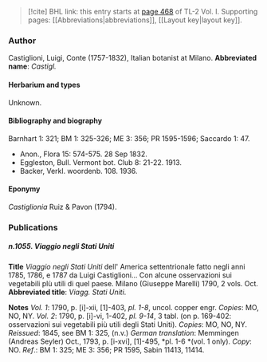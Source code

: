 > [!cite] BHL link: this entry starts at [page 468](https://www.biodiversitylibrary.org/page/33120599) of TL-2 Vol. I.
> Supporting pages: [[Abbreviations|abbreviations]], [[Layout key|layout key]].

### Author

Castiglioni, Luigi, Conte (1757-1832), Italian botanist at Milano. 
**Abbreviated name**: *Castigl.*

#### Herbarium and types

Unknown.

#### Bibliography and biography

Barnhart 1: 321; BM 1: 325-326; ME 3: 356; PR 1595-1596; Saccardo 1: 47.
- Anon., Flora 15: 574-575. 28 Sep 1832.
- Eggleston, Bull. Vermont bot. Club 8: 21-22. 1913.
- Backer, Verkl. woordenb. 108. 1936.

#### Eponymy

*Castiglionia* Ruiz & Pavon (1794).

### Publications

##### n.1055. Viaggio negli Stati Uniti

**Title**
*Viaggio negli Stati Uniti* dell' America settentrionale fatto negli anni 1785, 1786, e 1787 da Luigi Castiglioni... Con alcune osservazioni sui vegetabili plù utili di quel paese. Milano (Giuseppe Marelli) 1790, 2 vols. Oct.
**Abbreviated title**: *Viagg. Stati Uniti*.

**Notes**
*Vol. 1*: 1790, p. \[i\]-xii, \[1\]-403, *pl. 1-8*, uncol. copper engr. *Copies*: MO, NO, NY.
*Vol. 2*: 1790, p. \[i\]-vi, 1-402, *pl. 9-14*, 3 tabl. (on p. 169-402: osservazioni sui vegetabili più utili degli Stati Uniti). *Copies*: MO, NO, NY.
*Reissued*: 1845, see BM 1: 325, (n.v.)
*German translation*: Memmingen (Andreas Seyler) Oct., 1793, p. \[i-xvi\], \[1\]-495, *pl. 1-6 *(vol. 1 only). *Copy*: NO.
*Ref*.: BM 1: 325; ME 3: 356; PR 1595, Sabin 11413, 11414.

